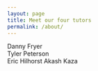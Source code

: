 ```yaml
---
layout: page
title: Meet our four tutors 
permalink: /about/
---
```


Danny Fryer 
<Br> Tyler Peterson </Br>
Eric Hilhorst
Akash Kaza
